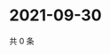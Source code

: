 # 2021-09-30

共 0 条

<!-- BEGIN WEIBO -->
<!-- 最后更新时间 Thu Sep 30 2021 18:15:03 GMT+0800 (China Standard Time) -->

<!-- END WEIBO -->
